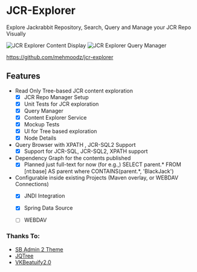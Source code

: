 JCR-Explorer
============

Explore Jackrabbit Repository, Search, Query and Manage your JCR Repo Visually

![JCR Explorer Content Display](https://github.com/mehmoodz/jcr-explorer/raw/master/1.png)
![JCR Explorer Query Manager](https://github.com/mehmoodz/jcr-explorer/raw/master/2.png)




 https://github.com/mehmoodz/jcr-explorer

## Features

* Read Only Tree-based JCR content exploration
	- [X] JCR Repo Manager Setup
	- [X] Unit Tests for JCR exploration
	- [X] Query Manager
	- [X] Content Explorer Service
	- [X] Mockup Tests
	- [X] UI for Tree based exploration
	- [X] Node Details
* Query Browser with XPATH , JCR-SQL2 Support
    - [X] Support for JCR-SQL, JCR-SQL2, XPATH support 
* Dependency Graph for the contents published
    - [X] Planned just full-text for now (for e.g.,) SELECT parent.*  FROM [nt:base] AS parent  where CONTAINS(parent.*, 'BlackJack')
		
* Configurable inside existing Projects (Maven overlay, or WEBDAV Connections)
	- [X] JNDI Integration
	- [X] Spring Data Source
	- [ ] WEBDAV
	



### Thanks To:
 - [SB Admin 2 Theme](http://startbootstrap.com/sb-admin-v2)
 - [JQTree](http://mbraak.github.io/)
 - [VKBeatuify2.0](http://code.google.com/p/vkbeautify/)
 
